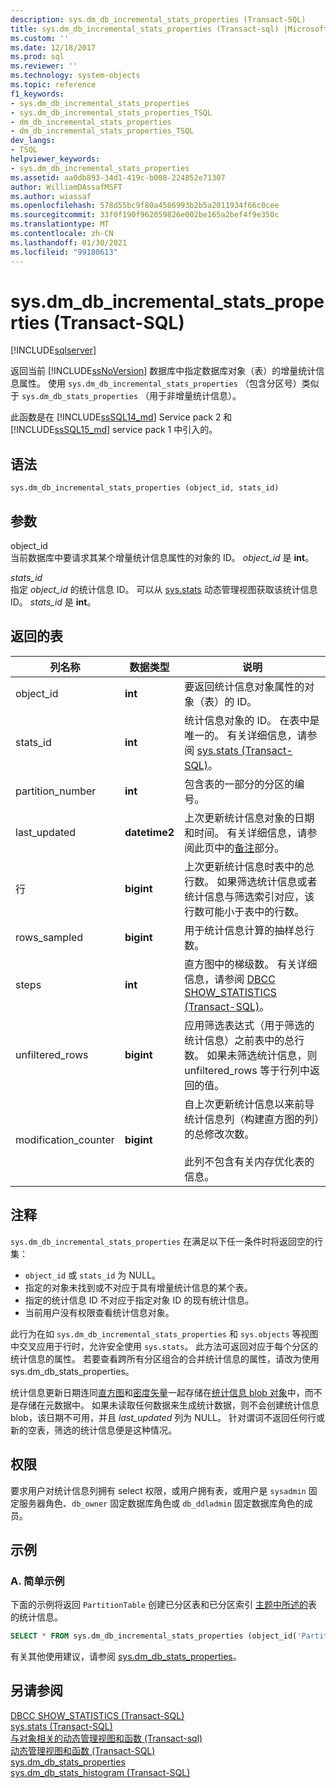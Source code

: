 ```yaml
---
description: sys.dm_db_incremental_stats_properties (Transact-SQL)
title: sys.dm_db_incremental_stats_properties (Transact-sql) |Microsoft Docs
ms.custom: ''
ms.date: 12/18/2017
ms.prod: sql
ms.reviewer: ''
ms.technology: system-objects
ms.topic: reference
f1_keywords:
- sys.dm_db_incremental_stats_properties
- sys.dm_db_incremental_stats_properties_TSQL
- dm_db_incremental_stats_properties
- dm_db_incremental_stats_properties_TSQL
dev_langs:
- TSQL
helpviewer_keywords:
- sys.dm_db_incremental_stats_properties
ms.assetid: aa0db893-34d1-419c-b008-224852e71307
author: WilliamDAssafMSFT
ms.author: wiassaf
ms.openlocfilehash: 578d55bc9f80a4586993b2b5a2011934f66c0cee
ms.sourcegitcommit: 33f0f190f962059826e002be165a2bef4f9e350c
ms.translationtype: MT
ms.contentlocale: zh-CN
ms.lasthandoff: 01/30/2021
ms.locfileid: "99180613"
---
```

# <a name="sysdm_db_incremental_stats_properties-transact-sql"></a>sys.dm_db_incremental_stats_properties (Transact-SQL)
[!INCLUDE[sqlserver](../../includes/applies-to-version/sqlserver.md)]

  返回当前 [!INCLUDE[ssNoVersion](../../includes/ssnoversion-md.md)] 数据库中指定数据库对象（表）的增量统计信息属性。 使用 `sys.dm_db_incremental_stats_properties` （包含分区号）类似于 `sys.dm_db_stats_properties` （用于非增量统计信息）。 
  
  此函数是在 [!INCLUDE[ssSQL14_md](../../includes/sssql14-md.md)] Service pack 2 和 [!INCLUDE[ssSQL15_md](../../includes/sssql16-md.md)] service pack 1 中引入的。
  
## <a name="syntax"></a>语法  
  
```  
sys.dm_db_incremental_stats_properties (object_id, stats_id)  
```  
  
## <a name="arguments"></a>参数  
 object_id  
 当前数据库中要请求其某个增量统计信息属性的对象的 ID。 *object_id* 是 **int**。  
  
 *stats_id*  
 指定 *object_id* 的统计信息 ID。 可以从 [sys.stats](../../relational-databases/system-catalog-views/sys-stats-transact-sql.md) 动态管理视图获取该统计信息 ID。 *stats_id* 是 **int**。  
  
## <a name="table-returned"></a>返回的表  
  
|列名称|数据类型|说明|  
|-----------------|---------------|-----------------|  
|object_id|**int**|要返回统计信息对象属性的对象（表）的 ID。|  
|stats_id|**int**|统计信息对象的 ID。 在表中是唯一的。 有关详细信息，请参阅 [sys.stats (Transact-SQL)](../../relational-databases/system-catalog-views/sys-stats-transact-sql.md)。|
|partition_number|**int**|包含表的一部分的分区的编号。|  
|last_updated|**datetime2**|上次更新统计信息对象的日期和时间。 有关详细信息，请参阅此页中的[备注](#Remarks)部分。|  
|行|**bigint**|上次更新统计信息时表中的总行数。 如果筛选统计信息或者统计信息与筛选索引对应，该行数可能小于表中的行数。|  
|rows_sampled|**bigint**|用于统计信息计算的抽样总行数。|  
|steps|**int**|直方图中的梯级数。 有关详细信息，请参阅 [DBCC SHOW_STATISTICS (Transact-SQL)](../../t-sql/database-console-commands/dbcc-show-statistics-transact-sql.md)。|  
|unfiltered_rows|**bigint**|应用筛选表达式（用于筛选的统计信息）之前表中的总行数。 如果未筛选统计信息，则 unfiltered_rows 等于行列中返回的值。|  
|modification_counter|**bigint**|自上次更新统计信息以来前导统计信息列（构建直方图的列）的总修改次数。<br /><br /> 此列不包含有关内存优化表的信息。|  
  
## <a name="remarks"></a><a name="Remarks"></a> 注释  
 `sys.dm_db_incremental_stats_properties` 在满足以下任一条件时将返回空的行集：  
  
-   `object_id` 或 `stats_id` 为 NULL。   
-   指定的对象未找到或不对应于具有增量统计信息的某个表。  
-   指定的统计信息 ID 不对应于指定对象 ID 的现有统计信息。  
-   当前用户没有权限查看统计信息对象。
 
 此行为在如 `sys.dm_db_incremental_stats_properties` 和 `sys.objects` 等视图中交叉应用于行时，允许安全使用 `sys.stats`。 此方法可返回对应于每个分区的统计信息的属性。 若要查看跨所有分区组合的合并统计信息的属性，请改为使用 sys.dm_db_stats_properties。 

统计信息更新日期连同[直方图](../../relational-databases/statistics/statistics.md#histogram)和[密度矢量](../../relational-databases/statistics/statistics.md#density)一起存储在[统计信息 blob 对象](../../relational-databases/statistics/statistics.md#DefinitionQOStatistics)中，而不是存储在元数据中。 如果未读取任何数据来生成统计数据，则不会创建统计信息 blob，该日期不可用，并且 *last_updated* 列为 NULL。 针对谓词不返回任何行或新的空表，筛选的统计信息便是这种情况。

## <a name="permissions"></a>权限  
 要求用户对统计信息列拥有 select 权限，或用户拥有表，或用户是 `sysadmin` 固定服务器角色、`db_owner` 固定数据库角色或 `db_ddladmin` 固定数据库角色的成员。  
  
## <a name="examples"></a>示例  

### <a name="a-simple-example"></a>A. 简单示例
下面的示例将返回 `PartitionTable` 创建已分区表和已分区索引 [主题中所述的](../../relational-databases/partitions/create-partitioned-tables-and-indexes.md)表的统计信息。

```sql
SELECT * FROM sys.dm_db_incremental_stats_properties (object_id('PartitionTable'), 1);
``` 

有关其他使用建议，请参阅  [sys.dm_db_stats_properties](../../relational-databases/system-dynamic-management-views/sys-dm-db-stats-properties-transact-sql.md)。
  
## <a name="see-also"></a>另请参阅  
 [DBCC SHOW_STATISTICS (Transact-SQL)](../../t-sql/database-console-commands/dbcc-show-statistics-transact-sql.md)   
 [sys.stats (Transact-SQL)](../../relational-databases/system-catalog-views/sys-stats-transact-sql.md)   
 [与对象相关的动态管理视图和函数 &#40;Transact-sql&#41;](../../relational-databases/system-dynamic-management-views/object-related-dynamic-management-views-and-functions-transact-sql.md)   
 [动态管理视图和函数 (Transact-SQL)](~/relational-databases/system-dynamic-management-views/system-dynamic-management-views.md)  
 [sys.dm_db_stats_properties](../../relational-databases/system-dynamic-management-views/sys-dm-db-stats-properties-transact-sql.md)   
 [sys.dm_db_stats_histogram (Transact-SQL)](../../relational-databases/system-dynamic-management-views/sys-dm-db-stats-histogram-transact-sql.md) 
